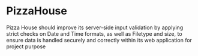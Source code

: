 # PizzaHouse
Pizza House should improve its server-side input validation by applying strict checks on Date and Time formats, as well as Filetype and size, to ensure data is handled securely and correctly within its web application for project purpose

